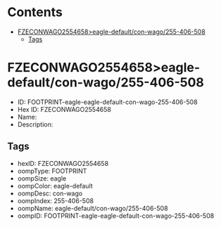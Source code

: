 



Contents
========

* [FZECONWAGO2554658>eagle-default/con-wago/255-406-508](#fzeconwago2554658eagle-defaultcon-wago255-406-508)
	* [Tags](#tags)

# FZECONWAGO2554658>eagle-default/con-wago/255-406-508

- ID: FOOTPRINT-eagle-eagle-default-con-wago-255-406-508
- Hex ID: FZECONWAGO2554658
- Name: 
- Description: 

## Tags

- hexID: FZECONWAGO2554658
- oompType: FOOTPRINT
- oompSize: eagle
- oompColor: eagle-default
- oompDesc: con-wago
- oompIndex: 255-406-508
- oompName: eagle-default/con-wago/255-406-508
- oompID: FOOTPRINT-eagle-eagle-default-con-wago-255-406-508
